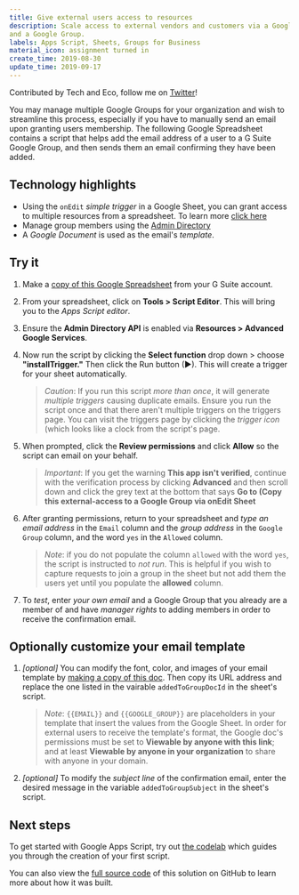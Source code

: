 ```yaml
---
title: Give external users access to resources
description: Scale access to external vendors and customers via a Google Sheet 
and a Google Group.
labels: Apps Script, Sheets, Groups for Business
material_icon: assignment turned in
create_time: 2019-08-30
update_time: 2019-09-17
---
```


Contributed by Tech and Eco, follow me on
[Twitter](https://twitter.com/TechandEco)!

You may manage multiple Google Groups for your organization and wish to
streamline this process, especially if you have to manually send an email upon
granting users membership. The following Google Spreadsheet contains a script
that helps add the email address of a user to a G Suite Google Group,
and then sends them an email confirming they have been added.

## Technology highlights

* Using the `onEdit` _simple trigger_ in a Google Sheet, you can grant access
  to multiple resources from a spreadsheet.
  To learn more [click here](https://developers.google.com/apps-script/guides/triggers/#onedite)
* Manage group members using the
  [Admin Directory](https://developers.google.com/admin-sdk/directory/v1/guides/manage-group-members)
* A _Google Document_ is used as the email's _template_.

## Try it

1. Make a [copy of this Google Spreadsheet](https://docs.google.com/spreadsheets/d/1kNuOc_evfqbu8dVJIA5N4r27d_Ubnr915eln4cbq2cU/copy) from your G Suite account.
1. From your spreadsheet, click on **Tools > Script Editor**. This will bring
   you to the _Apps Script editor_.
1. Ensure the **Admin Directory API** is enabled via
   **Resources > Advanced Google Services**.
1. Now run the script by clicking the **Select function** drop down > choose            **"installTrigger."** Then click the Run button (►). This will create a
   trigger for your sheet automatically.

    > _Caution_: If you run this script _more than once_, it will generate
    > _multiple triggers_ causing duplicate emails. Ensure you run the script
    > once and that there aren't multiple triggers on the triggers page.
    > You can visit the triggers page by clicking the _trigger icon_ (which
    > looks like a clock from the script's page.

1. When prompted, click the **Review permissions** and click **Allow** so the
   script can email on your behalf.

   > _Important_: If you get the warning **This app isn't verified**, continue
   > with the verification process by clicking **Advanced** and then scroll
   > down and click the grey text at the bottom that says
   > **Go to (Copy this external-access to a Google Group via onEdit Sheet**

1. After granting permissions, return to your spreadsheet and _type an email
   address_ in the `Email` column and the _group address_ in the `Google Group`
   column, and the word `yes` in the `Allowed` column.

   > _Note_: if you do not populate the column `allowed` with the word `yes`,
   > the script is instructed to _not run_. This is helpful if you wish to
   > capture requests to join a group in the sheet but not add them the users
   > yet until you populate the **allowed** column.

1. To _test_, enter _your own email_ and a Google Group that you already
   are a member of and have _manager rights_ to adding members in order to
   receive the confirmation email.

## Optionally customize your email template

1. _[optional]_ You can modify the font, color, and images of your email
   template by [making a copy of this doc](https://docs.google.com/document/d/1-ajkkIP8gUWqMcnpXhkqwlM_2Y18USLdJ-pFZdDEZ70/copy). Then copy its
   URL address and replace the one listed in the vairable `addedToGroupDocId`
   in the sheet's script.

   > _Note_: `{{EMAIL}}` and `{{GOOGLE_GROUP}}` are placeholders in your
   > template that insert the values from the Google Sheet. In order for
   > external users to receive the template's format, the Google doc's
   > permissions must be set to **Viewable by anyone with this link**; and at
   > least **Viewable by anyone in your organization** to share with anyone 
   > in your domain.

1. _[optional]_ To modify the _subject line_ of the confirmation email, enter
   the desired message in the variable `addedToGroupSubject` in the sheet's
   script.

## Next steps

To get started with Google Apps Script, try out [the codelab][codelab]
which guides you through the creation of your first script.

You can also view the [full source code][github] of this solution on GitHub to
learn more about how it was built.

[codelab]: https://codelabs.developers.google.com/codelabs/apps-script-intro
[github]: https://github.com/gsuitedevs/solutions/blob/master/group-membership
